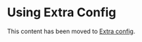 # Using Extra Config

This content has been moved to [Extra config](https://grafana.com/docs/grafana-cloud/monitor-infrastructure/kubernetes-monitoring/configuration/helm-chart-config/helm-chart/customize-helm-chart/#extra-config).